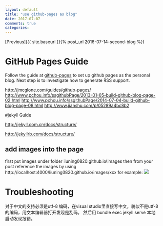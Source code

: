 ```yaml
---
layout: default
title: "use github-pages as blog"
date: 2017-07-07
comments: true
categories:
---
```


[Previous]({{ site.baseurl }}{% post_url 2016-07-14-second-blog %})

# GitHub Pages Guide

Follow the guide at [github-pages](https://pages.github.com/) to set up github pages as the personal blog.
Next step is to investigate how to generate RSS support.

http://jmcglone.com/guides/github-pages/
http://www.pchou.info/ssgithubPage/2013-01-05-build-github-blog-page-02.html
http://www.pchou.info/ssgithubPage/2014-07-04-build-github-blog-page-08.html
http://www.jianshu.com/p/05289a4bc8b2


#jekyll Guide

http://jekyll.com.cn/docs/structure/

http://jekyllrb.com/docs/structure/

## add images into the page

first put images under folder iluning0820.github.io\images
then from your post reference the images by using http://localhost:4000/liuning0820.github.io/images/xxx
for example:
![](http://localhost:4000/liuning0820.github.io/images/75a475234e7b95eb7d2ee7b3f3552c78.png)

# Troubleshooting
对于中文的支持必须是utf-8 编码，在visual studio里直接写中文，貌似不是utf-8的编码，用文本编辑器打开发现是乱码， 然后用
bundle exec jekyll serve 本地启动发现报错。

